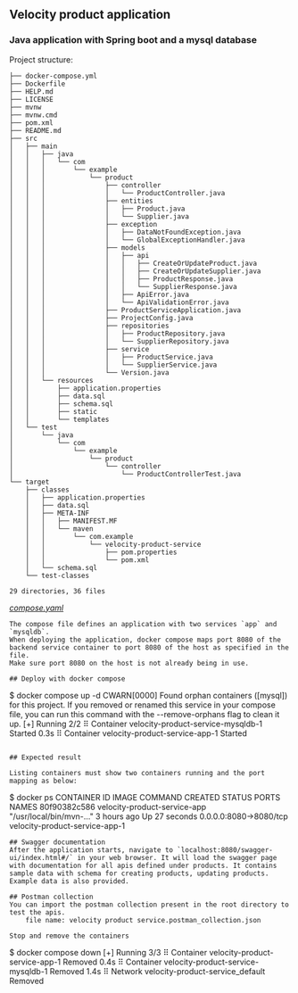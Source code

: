 ## Velocity product application
### Java application with Spring boot and a mysql database

Project structure:
```
├── docker-compose.yml
├── Dockerfile
├── HELP.md
├── LICENSE
├── mvnw
├── mvnw.cmd
├── pom.xml
├── README.md
├── src
│   ├── main
│   │   ├── java
│   │   │   └── com
│   │   │       └── example
│   │   │           └── product
│   │   │               ├── controller
│   │   │               │   └── ProductController.java
│   │   │               ├── entities
│   │   │               │   ├── Product.java
│   │   │               │   └── Supplier.java
│   │   │               ├── exception
│   │   │               │   ├── DataNotFoundException.java
│   │   │               │   └── GlobalExceptionHandler.java
│   │   │               ├── models
│   │   │               │   ├── api
│   │   │               │   │   ├── CreateOrUpdateProduct.java
│   │   │               │   │   ├── CreateOrUpdateSupplier.java
│   │   │               │   │   ├── ProductResponse.java
│   │   │               │   │   └── SupplierResponse.java
│   │   │               │   ├── ApiError.java
│   │   │               │   └── ApiValidationError.java
│   │   │               ├── ProductServiceApplication.java
│   │   │               ├── ProjectConfig.java
│   │   │               ├── repositories
│   │   │               │   ├── ProductRepository.java
│   │   │               │   └── SupplierRepository.java
│   │   │               ├── service
│   │   │               │   ├── ProductService.java
│   │   │               │   └── SupplierService.java
│   │   │               └── Version.java
│   │   └── resources
│   │       ├── application.properties
│   │       ├── data.sql
│   │       ├── schema.sql
│   │       ├── static
│   │       └── templates
│   └── test
│       └── java
│           └── com
│               └── example
│                   └── product
│                       └── controller
│                           └── ProductControllerTest.java
└── target
    ├── classes
    │   ├── application.properties
    │   ├── data.sql
    │   ├── META-INF
    │   │   ├── MANIFEST.MF
    │   │   └── maven
    │   │       └── com.example
    │   │           └── velocity-product-service
    │   │               ├── pom.properties
    │   │               └── pom.xml
    │   └── schema.sql
    └── test-classes

29 directories, 36 files

```

[_compose.yaml_](compose.yaml)
```
The compose file defines an application with two services `app` and `mysqldb`.
When deploying the application, docker compose maps port 8080 of the backend service container to port 8080 of the host as specified in the file.
Make sure port 8080 on the host is not already being in use.

## Deploy with docker compose

```
$ docker compose up -d
CWARN[0000] Found orphan containers ([mysql]) for this project. If you removed or renamed this service in your compose file, you can run this command with the --remove-orphans flag to clean it up. 
[+] Running 2/2
 ⠿ Container velocity-product-service-mysqldb-1  Started                                                                                                                                              0.3s
 ⠿ Container velocity-product-service-app-1      Started
```

## Expected result

Listing containers must show two containers running and the port mapping as below:
```
$ docker ps
CONTAINER ID   IMAGE                          COMMAND                  CREATED         STATUS          PORTS                               NAMES
80f90382c586   velocity-product-service-app   "/usr/local/bin/mvn-…"   3 hours ago     Up 27 seconds   0.0.0.0:8080->8080/tcp              velocity-product-service-app-1
```
## Swagger documentation
After the application starts, navigate to `localhost:8080/swagger-ui/index.html#/` in your web browser. It will load the swagger page with documentation for all apis defined under products. It contains sample data with schema for creating products, updating products. Example data is also provided.

## Postman collection
You can import the postman collection present in the root directory to test the apis. 
	file name: velocity product service.postman_collection.json

Stop and remove the containers
```
$ docker compose down
[+] Running 3/3
 ⠿ Container velocity-product-service-app-1      Removed                                                                                                                                              0.4s
 ⠿ Container velocity-product-service-mysqldb-1  Removed                                                                                                                                              1.4s
 ⠿ Network velocity-product-service_default      Removed  
```
